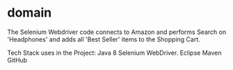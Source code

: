 # domain

The Selenium Webdriver code connects to Amazon and performs Search on 'Headphones' and adds all 'Best Seller' items to the Shopping Cart.

Tech Stack uses in the Project:
Java 8
Selenium WebDriver.
Eclipse
Maven
GitHub
